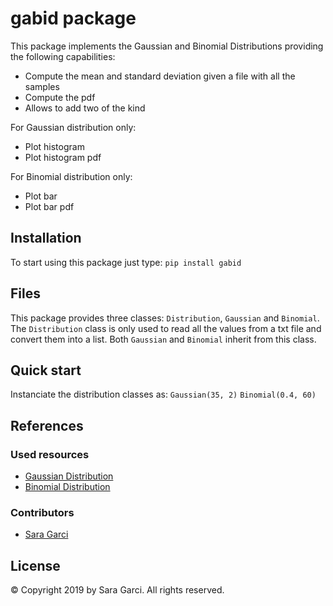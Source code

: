 # gabid package

This package implements the Gaussian and Binomial Distributions providing the following capabilities:
* Compute the mean and standard deviation given a file with all the samples
* Compute the pdf
* Allows to add two of the kind

For Gaussian distribution only:
* Plot histogram
* Plot histogram pdf

For Binomial distribution only:
* Plot bar
* Plot bar pdf

## Installation

To start using this package just type: `pip install gabid`

## Files

This package provides three classes: `Distribution`, `Gaussian` and `Binomial`.
The `Distribution` class is only used to read all the values from a txt file and convert them into a list.
Both `Gaussian` and `Binomial` inherit from this class.

## Quick start

Instanciate the distribution classes as:
`Gaussian(35, 2)`
`Binomial(0.4, 60)`

## References

### Used resources

* [Gaussian Distribution](https://en.wikipedia.org/wiki/Normal_distribution)
* [Binomial Distribution](https://en.wikipedia.org/wiki/Binomial_distribution)

### Contributors

* [Sara Garci](s@saragarci.com)

## License

© Copyright 2019 by Sara Garci. All rights reserved.

